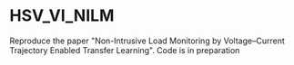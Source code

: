 # HSV_VI_NILM

Reproduce the paper "Non-Intrusive Load Monitoring by Voltage–Current Trajectory Enabled Transfer Learning". Code is in preparation


